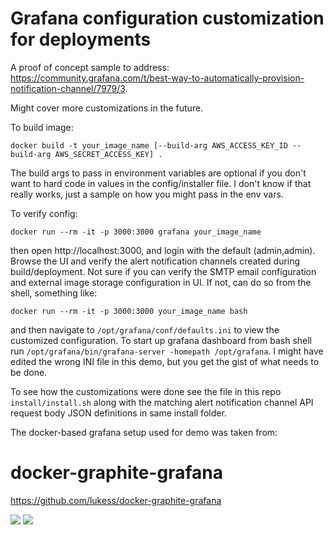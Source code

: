 # Grafana configuration customization for deployments

A proof of concept sample to address: https://community.grafana.com/t/best-way-to-automatically-provision-notification-channel/7979/3.

Might cover more customizations in the future.

To build image:

`docker build -t your_image_name [--build-arg AWS_ACCESS_KEY_ID --build-arg AWS_SECRET_ACCESS_KEY] .`

The build args to pass in environment variables are optional if you don't want to hard code in values in the config/installer file. I don't know if that really works, just a sample on how you might pass in the env vars.

To verify config:

`docker run --rm -it -p 3000:3000 grafana your_image_name`

then open http://localhost:3000, and login with the default (admin,admin). Browse the UI and verify the alert notification channels created during build/deployment. Not sure if you can verify the SMTP email configuration and external image storage configuration in UI. If not, can do so from the shell, something like:

`docker run --rm -it -p 3000:3000 your_image_name bash`

and then navigate to `/opt/grafana/conf/defaults.ini` to view the customized configuration. To start up grafana dashboard from bash shell run `/opt/grafana/bin/grafana-server -homepath /opt/grafana`. I might have edited the wrong INI file in this demo, but you get the gist of what needs to be done.

To see how the customizations were done see the file in this repo `install/install.sh` along with the matching alert notification channel API request body JSON definitions in same install folder.

The docker-based grafana setup used for demo was taken from:

# docker-graphite-grafana

https://github.com/lukess/docker-graphite-grafana

[![](https://images.microbadger.com/badges/image/lukess/docker-graphite-grafana.svg)](http://microbadger.com/images/lukess/docker-graphite-grafana "Get your own image badge on microbadger.com")
[![](https://images.microbadger.com/badges/version/lukess/docker-graphite-grafana.svg)](http://microbadger.com/images/lukess/docker-graphite-grafana "Get your own version badge on microbadger.com")
